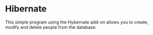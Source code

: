 # Hibernate
This simple program using the Hybernate add-on allows you to create, modify and delete people from the database.
